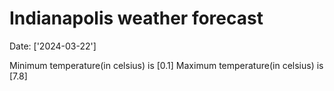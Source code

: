 # Indianapolis weather forecast 
Date: ['2024-03-22'] 

Minimum temperature(in celsius) is [0.1] 
Maximum temperature(in celsius) is [7.8]
